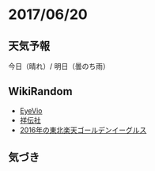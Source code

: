 # 2017/06/20

## 天気予報

今日（晴れ）/ 明日（曇のち雨）

## WikiRandom

* [EyeVio](https://ja.wikipedia.org/wiki/EyeVio)
* [祥伝社](https://ja.wikipedia.org/wiki/%E7%A5%A5%E4%BC%9D%E7%A4%BE)
* [2016年の東北楽天ゴールデンイーグルス](https://ja.wikipedia.org/wiki/2016%E5%B9%B4%E3%81%AE%E6%9D%B1%E5%8C%97%E6%A5%BD%E5%A4%A9%E3%82%B4%E3%83%BC%E3%83%AB%E3%83%87%E3%83%B3%E3%82%A4%E3%83%BC%E3%82%B0%E3%83%AB%E3%82%B9)

## 気づき

